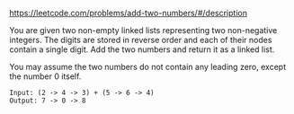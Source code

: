 https://leetcode.com/problems/add-two-numbers/#/description

You are given two non-empty linked lists representing two non-negative integers. The digits are stored in reverse order and each of their nodes contain a single digit. Add the two numbers and return it as a linked list.

You may assume the two numbers do not contain any leading zero, except the number 0 itself.
```
Input: (2 -> 4 -> 3) + (5 -> 6 -> 4)
Output: 7 -> 0 -> 8
```
